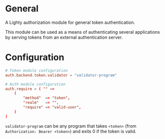 # General

A Lighty authorization module for general token authentication.

This module can be used as a means of authenticating several applications by
serving tokens from an external authentication server.

# Configuration

```lighttpd.conf
# Token module configuration
auth.backend.token.validator = "validator-program"

# Auth module configuration
auth.require = ( "" =>
    (
        "method"  => "token",
        "realm"   => "",
        "require" => "valid-user",
    )
)
```

`validator-program` can be any program that takes `<token>` (from
`Authorization: Bearer <token>`) and exits 0 if the token is valid.
